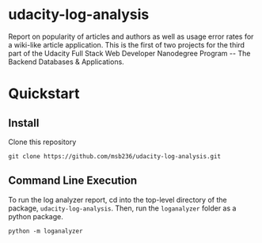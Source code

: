 # udacity-log-analysis

Report on popularity of articles and authors as well as usage error rates for a wiki-like article application. This is the first of two projects for the third part of the Udacity Full Stack Web Developer Nanodegree Program -- The Backend Databases & Applications.

# Quickstart

## Install

Clone this repository

```
git clone https://github.com/msb236/udacity-log-analysis.git
```

## Command Line Execution

To run the log analyzer report, cd into the top-level directory of the package, `udacity-log-analysis`. Then, run the `loganalyzer` folder as a python package.

```
python -m loganalyzer
```
